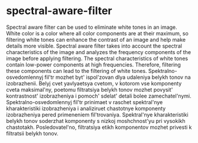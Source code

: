 # spectral-aware-filter
Spectral aware filter can be used to eliminate white tones in an image. White color is a color where all color components are at their maximum, so filtering white tones can enhance the contrast of an image and help make details more visible. Spectral aware filter takes into account the spectral characteristics of the image and analyzes the frequency components of the image before applying filtering. The spectral characteristics of white tones contain low-power components at high frequencies. Therefore, filtering these components can lead to the filtering of white tones.
Spektralno-osvedomlennyj fil'tr mozhet byt' ispol'zovan dlya udaleniya belykh tonov na izobrazhenii. Belyj cvet yavlyaetsya cvetom, v kotorom vse komponenty cveta maksimal'ny, poetomu filtratsiya belykh tonov mozhet povysit' kontrastnost' izobrazheniya i pomoch' sdelat' detali bolee zamechatel'nymi. Spektralno-osvedomlennyj fil'tr prinimaet v raschet spektral'nye kharakteristiki izobrazheniya i analiziruet chastotnye komponenty izobrazheniya pered primeneniem fil'trovaniya. Spektral'nye kharakteristiki belykh tonov soderzhat komponenty s nizkoj moshchnost'yu pri vysokikh chastotakh. Posledovatel'no, filtratsiya etikh komponentov mozhet privesti k filtratsii belykh tonov.
